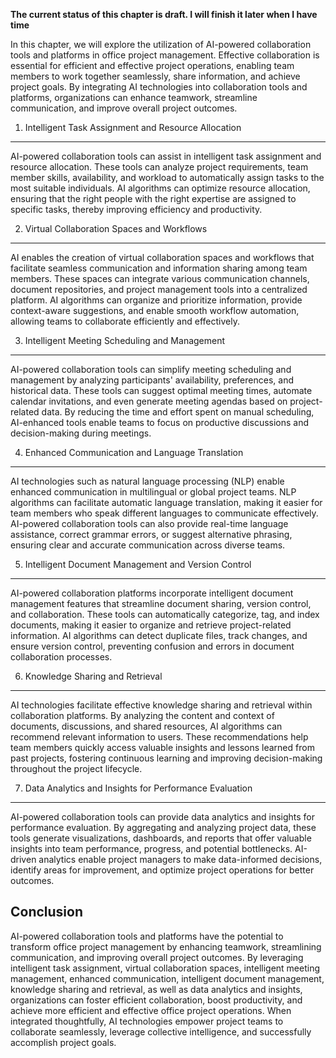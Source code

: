 **The current status of this chapter is draft. I will finish it later when I have time**

In this chapter, we will explore the utilization of AI-powered collaboration tools and platforms in office project management. Effective collaboration is essential for efficient and effective project operations, enabling team members to work together seamlessly, share information, and achieve project goals. By integrating AI technologies into collaboration tools and platforms, organizations can enhance teamwork, streamline communication, and improve overall project outcomes.

1. Intelligent Task Assignment and Resource Allocation
------------------------------------------------------

AI-powered collaboration tools can assist in intelligent task assignment and resource allocation. These tools can analyze project requirements, team member skills, availability, and workload to automatically assign tasks to the most suitable individuals. AI algorithms can optimize resource allocation, ensuring that the right people with the right expertise are assigned to specific tasks, thereby improving efficiency and productivity.

2. Virtual Collaboration Spaces and Workflows
---------------------------------------------

AI enables the creation of virtual collaboration spaces and workflows that facilitate seamless communication and information sharing among team members. These spaces can integrate various communication channels, document repositories, and project management tools into a centralized platform. AI algorithms can organize and prioritize information, provide context-aware suggestions, and enable smooth workflow automation, allowing teams to collaborate efficiently and effectively.

3. Intelligent Meeting Scheduling and Management
------------------------------------------------

AI-powered collaboration tools can simplify meeting scheduling and management by analyzing participants' availability, preferences, and historical data. These tools can suggest optimal meeting times, automate calendar invitations, and even generate meeting agendas based on project-related data. By reducing the time and effort spent on manual scheduling, AI-enhanced tools enable teams to focus on productive discussions and decision-making during meetings.

4. Enhanced Communication and Language Translation
--------------------------------------------------

AI technologies such as natural language processing (NLP) enable enhanced communication in multilingual or global project teams. NLP algorithms can facilitate automatic language translation, making it easier for team members who speak different languages to communicate effectively. AI-powered collaboration tools can also provide real-time language assistance, correct grammar errors, or suggest alternative phrasing, ensuring clear and accurate communication across diverse teams.

5. Intelligent Document Management and Version Control
------------------------------------------------------

AI-powered collaboration platforms incorporate intelligent document management features that streamline document sharing, version control, and collaboration. These tools can automatically categorize, tag, and index documents, making it easier to organize and retrieve project-related information. AI algorithms can detect duplicate files, track changes, and ensure version control, preventing confusion and errors in document collaboration processes.

6. Knowledge Sharing and Retrieval
----------------------------------

AI technologies facilitate effective knowledge sharing and retrieval within collaboration platforms. By analyzing the content and context of documents, discussions, and shared resources, AI algorithms can recommend relevant information to users. These recommendations help team members quickly access valuable insights and lessons learned from past projects, fostering continuous learning and improving decision-making throughout the project lifecycle.

7. Data Analytics and Insights for Performance Evaluation
---------------------------------------------------------

AI-powered collaboration tools can provide data analytics and insights for performance evaluation. By aggregating and analyzing project data, these tools generate visualizations, dashboards, and reports that offer valuable insights into team performance, progress, and potential bottlenecks. AI-driven analytics enable project managers to make data-informed decisions, identify areas for improvement, and optimize project operations for better outcomes.

Conclusion
----------

AI-powered collaboration tools and platforms have the potential to transform office project management by enhancing teamwork, streamlining communication, and improving overall project outcomes. By leveraging intelligent task assignment, virtual collaboration spaces, intelligent meeting management, enhanced communication, intelligent document management, knowledge sharing and retrieval, as well as data analytics and insights, organizations can foster efficient collaboration, boost productivity, and achieve more efficient and effective office project operations. When integrated thoughtfully, AI technologies empower project teams to collaborate seamlessly, leverage collective intelligence, and successfully accomplish project goals.
